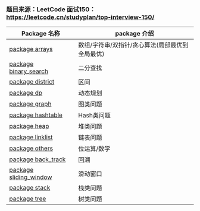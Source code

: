 ### 题目来源：LeetCode 面试150：https://leetcode.cn/studyplan/top-interview-150/

| Package 名称                                 | package 介绍                 |
|--------------------------------------------|----------------------------|
| [package arrays](./arrays)                 | 数组/字符串/双指针/贪心算法(局部最优到全局最优) |
| [package binary_search](./binary_search)   | 二分查找                       |
| [package district](./district)             | 区间                         |
| [package dp](./dp)                         | 动态规划                       |
| [package graph](./graph)                   | 图类问题                       |
| [package hashtable](./hashtable)           | Hash类问题                    |
| [package heap](./heap)                     | 堆类问题                       |
| [package linklist](./linklist)             | 链表问题                       |
| [package others](./others)                 | 位运算/数学                     |
| [package back_track](./back_track)         | 回溯                         |
| [package sliding_window](./sliding_window) | 滑动窗口                       |
| [package stack](./stack)                   | 栈类问题                       |
| [package tree](./tree)                     | 树类问题                       |